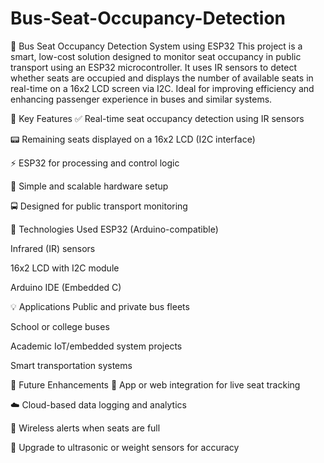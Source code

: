 # Bus-Seat-Occupancy-Detection
🚌 Bus Seat Occupancy Detection System using ESP32
This project is a smart, low-cost solution designed to monitor seat occupancy in public transport using an ESP32 microcontroller. It uses IR sensors to detect whether seats are occupied and displays the number of available seats in real-time on a 16x2 LCD screen via I2C. Ideal for improving efficiency and enhancing passenger experience in buses and similar systems.

🔧 Key Features
✅ Real-time seat occupancy detection using IR sensors

📟 Remaining seats displayed on a 16x2 LCD (I2C interface)

⚡ ESP32 for processing and control logic

🔌 Simple and scalable hardware setup

🚍 Designed for public transport monitoring

🧠 Technologies Used
ESP32 (Arduino-compatible)

Infrared (IR) sensors

16x2 LCD with I2C module

Arduino IDE (Embedded C)

💡 Applications
Public and private bus fleets

School or college buses

Academic IoT/embedded system projects

Smart transportation systems

🚀 Future Enhancements
📲 App or web integration for live seat tracking

☁️ Cloud-based data logging and analytics

📶 Wireless alerts when seats are full

📏 Upgrade to ultrasonic or weight sensors for accuracy

